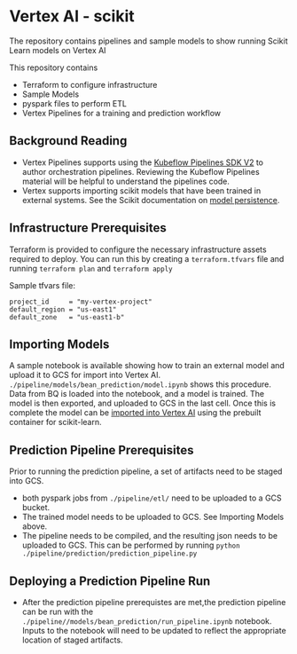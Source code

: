 # Vertex AI - scikit

The repository contains pipelines and sample models to show running Scikit Learn models on Vertex AI

This repository contains
- Terraform to configure infrastructure
- Sample Models
- pyspark files to perform ETL
- Vertex Pipelines for a training and prediction workflow

## Background Reading
- Vertex Pipelines supports using the [Kubeflow Pipelines SDK V2](https://www.kubeflow.org/docs/components/pipelines/sdk-v2/) to author orchestration pipelines. Reviewing the Kubeflow Pipelines material will be helpful to understand the pipelines code.
- Vertex supports importing scikit models that have been trained in external systems. See the Scikit documentation on [model persistence](https://scikit-learn.org/stable/modules/model_persistence.html).

## Infrastructure Prerequisites

Terraform is provided to configure the necessary infrastructure assets required to deploy. You can run this by creating a `terraform.tfvars` file and running `terraform plan` and `terraform apply`

Sample tfvars file:
```
project_id     = "my-vertex-project"
default_region = "us-east1"
default_zone   = "us-east1-b"
```

## Importing Models
A sample notebook is available showing how to train an external model and upload it to GCS for import into Vertex AI. `./pipeline/models/bean_prediction/model.ipynb` shows this procedure. Data from BQ is loaded into the notebook, and a model is trained. The model is then exported, and uploaded to GCS in the last cell. Once this is complete the model can be [imported into Vertex AI](https://cloud.google.com/vertex-ai/docs/general/import-model) using the prebuilt container for scikit-learn.

## Prediction Pipeline Prerequisites
Prior to running the prediction pipeline, a set of artifacts need to be staged into GCS.
- both pyspark jobs from `./pipeline/etl/` need to be uploaded to a GCS bucket.
- The trained model needs to be uploaded to GCS. See Importing Models above.
- The pipeline needs to be compiled, and the resulting json needs to be uploaded to GCS. This can be performed by running `python ./pipeline/prediction/prediction_pipeline.py`

## Deploying a Prediction Pipeline Run
- After the prediction pipeline prerequistes are met,the prediction pipeline can be run with the `./pipeline//models/bean_prediction/run_pipeline.ipynb` notebook. Inputs to the notebook will need to be updated to reflect the appropriate location of staged artifacts.
